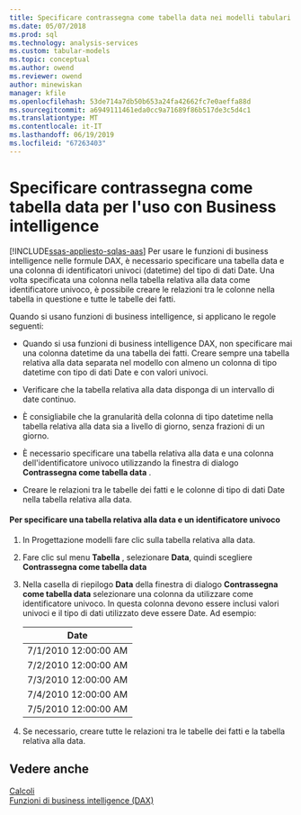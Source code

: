 ```yaml
---
title: Specificare contrassegna come tabella data nei modelli tabulari di Analysis Services | Microsoft Docs
ms.date: 05/07/2018
ms.prod: sql
ms.technology: analysis-services
ms.custom: tabular-models
ms.topic: conceptual
ms.author: owend
ms.reviewer: owend
author: minewiskan
manager: kfile
ms.openlocfilehash: 53de714a7db50b653a24fa42662fc7e0aeffa88d
ms.sourcegitcommit: a6949111461eda0cc9a71689f86b517de3c5d4c1
ms.translationtype: MT
ms.contentlocale: it-IT
ms.lasthandoff: 06/19/2019
ms.locfileid: "67263403"
---
```

# <a name="specify-mark-as-date-table-for-use-with-time-intelligence"></a>Specificare contrassegna come tabella data per l'uso con Business intelligence
[!INCLUDE[ssas-appliesto-sqlas-aas](../../includes/ssas-appliesto-sqlas-aas.md)]
  Per usare le funzioni di business intelligence nelle formule DAX, è necessario specificare una tabella data e una colonna di identificatori univoci (datetime) del tipo di dati Date. Una volta specificata una colonna nella tabella relativa alla data come identificatore univoco, è possibile creare le relazioni tra le colonne nella tabella in questione e tutte le tabelle dei fatti.  
  
 Quando si usano funzioni di business intelligence, si applicano le regole seguenti:  
  
-   Quando si usa funzioni di business intelligence DAX, non specificare mai una colonna datetime da una tabella dei fatti. Creare sempre una tabella relativa alla data separata nel modello con almeno un colonna di tipo datetime con tipo di dati Date e con valori univoci.  
  
-   Verificare che la tabella relativa alla data disponga di un intervallo di date continuo.  
  
-   È consigliabile che la granularità della colonna di tipo datetime nella tabella relativa alla data sia a livello di giorno, senza frazioni di un giorno.  
  
-   È necessario specificare una tabella relativa alla data e una colonna dell'identificatore univoco utilizzando la finestra di dialogo **Contrassegna come tabella data** .  
  
-   Creare le relazioni tra le tabelle dei fatti e le colonne di tipo di dati Date nella tabella relativa alla data.  
  
#### <a name="to-specify-a-date-table-and-unique-identifier"></a>Per specificare una tabella relativa alla data e un identificatore univoco  
  
1.  In Progettazione modelli fare clic sulla tabella relativa alla data.  
  
2.  Fare clic sul menu **Tabella** , selezionare **Data**, quindi scegliere **Contrassegna come tabella data**  
  
3.  Nella casella di riepilogo **Data** della finestra di dialogo **Contrassegna come tabella data** selezionare una colonna da utilizzare come identificatore univoco. In questa colonna devono essere inclusi valori univoci e il tipo di dati utilizzato deve essere Date. Ad esempio:   
  
    |Date|  
    |----------|  
    |7/1/2010 12:00:00 AM|  
    |7/2/2010 12:00:00 AM|  
    |7/3/2010 12:00:00 AM|  
    |7/4/2010 12:00:00 AM|  
    |7/5/2010 12:00:00 AM|  
  
4.  Se necessario, creare tutte le relazioni tra le tabelle dei fatti e la tabella relativa alla data.  
  
## <a name="see-also"></a>Vedere anche  
 [Calcoli](../../analysis-services/tabular-models/calculations-ssas-tabular.md)   
 [Funzioni di business intelligence (DAX)](/dax/time-intelligence-functions-dax)  
  
  

